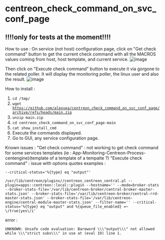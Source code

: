 # centreon_check_command_on_svc_conf_page
<h2>!!!!only for tests at the moment!!!!</h2>

How to use : 
On service (not host) configuration page, click on "Get check command" button to get the current check command with all the MACROS values coming from host, host template, and current service.
![image](https://github.com/alexvea/centreon_check_command_on_svc_conf_page/assets/35368807/329ea2cb-fc20-4d30-b6d0-b25fee3ddc92)

Then click on "Execute check command" button to execute it via gorgone to the related poller. It will display the monitoring poller, the linux user and also the result.
![image](https://github.com/alexvea/centreon_check_command_on_svc_conf_page/assets/35368807/6e8ff728-99cb-4e25-b534-ed59788163e7)


How to install : 
1) <code>cd /tmp/</code>
2) <code>wget https://github.com/alexvea/centreon_check_command_on_svc_conf_page/archive/refs/heads/main.zip</code>
3) <code>unzip main.zip</code>
4) <code>cd centreon_check_command_on_svc_conf_page-main</code>
5) <code>cat show_install_cmd</code>
6) Execute the commands displayed.
7) Go to GUI, any service configuration page.
    

Known issues : 
"Get check command" : not working to get check command for some services templates (ie : App-Monitoring-Centreon-Process-centengine)(template of a template of a tempalte ?)
"Execute check command" : issue with options quotes examples : 
````
--critical-status='%{type} eq "output"'
````
````
/usr/lib/centreon/plugins//centreon_centreon_central.pl --plugin=apps::centreon::local::plugin --hostname='' --mode=broker-stats --broker-stats-file='/var/lib/centreon-broker/central-broker-master-stats.json' --broker-stats-file='/var/lib/centreon-broker/central-rrd-master-stats.json' --broker-stats-file='/var/lib/centreon-engine/central-module-master-stats.json' --filter-name='' --critical-status='%{type} eq "output" and %{queue_file_enabled} =~ \/true|yes\/i'
````
error :
````
UNKNOWN: Unsafe code evaluation: Bareword \\\"output\\\" not allowed while \\\"strict subs\\\" in use at (eval 19) line 1.
````

